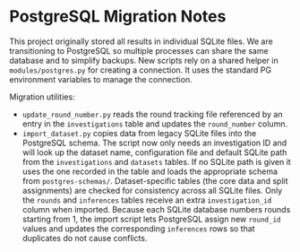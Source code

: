 # PostgreSQL Migration Notes

This project originally stored all results in individual SQLite files. We are
transitioning to PostgreSQL so multiple processes can share the same database
and to simplify backups. New scripts rely on a shared helper in
`modules/postgres.py` for creating a connection. It uses the standard
PG environment variables to manage the connection.

Migration utilities:

- `update_round_number.py` reads the round tracking file referenced by an entry
  in the `investigations` table and updates the `round_number` column.
- `import_dataset.py` copies data from legacy SQLite files into the
  PostgreSQL schema. The script now only needs an investigation ID and will
  look up the dataset name, configuration file and default SQLite path from the
  `investigations` and `datasets` tables. If no SQLite path is given it uses the
  one recorded in the table and loads the appropriate schema from
  `postgres-schemas/`. Dataset-specific tables (the core data and split
  assignments) are checked for consistency across all SQLite files. Only the
  `rounds` and `inferences` tables receive an extra `investigation_id` column
  when imported. Because each SQLite database numbers rounds starting from 1,
  the import script lets PostgreSQL assign new ``round_id`` values and updates
  the corresponding ``inferences`` rows so that duplicates do not cause
  conflicts.


